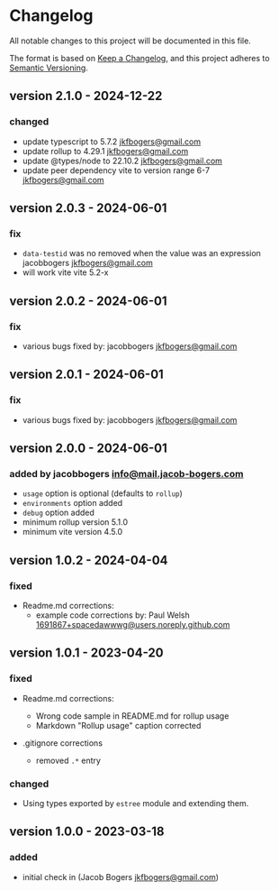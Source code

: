# Changelog

All notable changes to this project will be documented in this file.

The format is based on [Keep a Changelog](https://keepachangelog.com/en/1.0.0/),
and this project adheres to [Semantic Versioning](https://semver.org/spec/v2.0.0.html).


## version 2.1.0 - 2024-12-22

### changed
- update typescript to 5.7.2 <jkfbogers@gmail.com>
- update rollup to 4.29.1 <jkfbogers@gmail.com>
- update @types/node to 22.10.2  <jkfbogers@gmail.com>
- update peer dependency vite to version range 6-7 <jkfbogers@gmail.com>


## version 2.0.3 - 2024-06-01

### fix
-   `data-testid` was no removed when the value was an expression jacobbogers <jkfbogers@gmail.com>
-   will work vite vite 5.2-x


## version 2.0.2 - 2024-06-01

### fix

-   various bugs fixed by: jacobbogers <jkfbogers@gmail.com>

## version 2.0.1 - 2024-06-01

### fix

-   various bugs fixed by: jacobbogers <jkfbogers@gmail.com>

## version 2.0.0 - 2024-06-01

### added by jacobbogers <info@mail.jacob-bogers.com>

-   `usage` option is optional (defaults to `rollup`)
-   `environments` option added
-   `debug` option added
-   minimum rollup version 5.1.0
-   minimum vite version 4.5.0

## version 1.0.2 - 2024-04-04

### fixed

-   Readme.md corrections:
    -   example code corrections by: Paul Welsh <1691867+spacedawwwg@users.noreply.github.com>

## version 1.0.1 - 2023-04-20

### fixed

-   Readme.md corrections:

    -   Wrong code sample in README.md for rollup usage
    -   Markdown "Rollup usage" caption corrected

-   .gitignore corrections
    -   removed `.*` entry

### changed

-   Using types exported by `estree` module and extending them.

###

## version 1.0.0 - 2023-03-18

### added

-   initial check in (Jacob Bogers <jkfbogers@gmail.com>)

